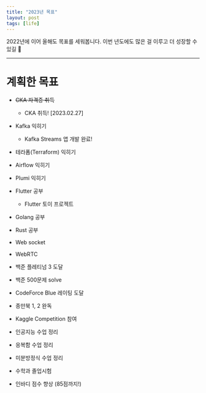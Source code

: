 ```yaml
---
title: "2023년 목표"
layout: post
tags: [life]
---
```


2022년에 이어 올해도 목표를 세워봅니다. 이번 년도에도 많은 걸 이루고 더 성장할 수 있길 🙏

<hr/>

# 계획한 목표

- ~~CKA 자격증 취득~~
  - CKA 취득! [2023.02.27]
- Kafka 익히기
  - Kafka Streams 앱 개발 완료!
- 테라폼(Terraform) 익히기
- Airflow 익히기
- Plumi 익히기

- Flutter 공부
  - Flutter 토이 프로젝트
- Golang 공부
- Rust 공부
- Web socket
- WebRTC

- 백준 플레티넘 3 도달
- 백준 500문제 solve
- CodeForce Blue 레이팅 도달
- 종만북 1, 2 완독

- Kaggle Competition 참여

- 인공지능 수업 정리
- 응복함 수업 정리
- 미분방정식 수업 정리

- 수학과 졸업시험

- 인바디 점수 향상 (85점까지!)
